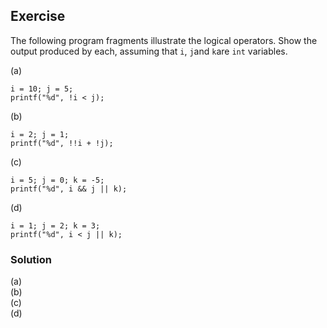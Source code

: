 ## Exercise
The following program fragments illustrate the logical operators. Show the output produced by each, assuming that `i`, `j`and `k`are `int` variables.

(a)
```
i = 10; j = 5;
printf("%d", !i < j);
```

(b)
```
i = 2; j = 1;
printf("%d", !!i + !j);
```

(c)
```
i = 5; j = 0; k = -5;
printf("%d", i && j || k);
```

(d)
```
i = 1; j = 2; k = 3;
printf("%d", i < j || k);
```

### Solution
(a) </br>
(b) </br>
(c) </br>
(d)